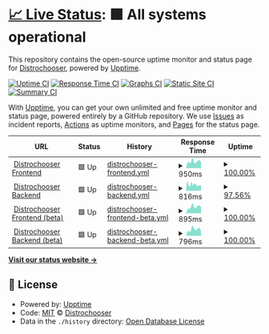 # [📈 Live Status](https://distrochooser.github.io/status): <!--live status--> **🟩 All systems operational**

This repository contains the open-source uptime monitor and status page for [Distrochooser](https://distrochooser.de), powered by [Upptime](https://github.com/upptime/upptime).

[![Uptime CI](https://github.com/distrochooser/status/workflows/Uptime%20CI/badge.svg)](https://github.com/distrochooser/status/actions?query=workflow%3A%22Uptime+CI%22)
[![Response Time CI](https://github.com/distrochooser/status/workflows/Response%20Time%20CI/badge.svg)](https://github.com/distrochooser/status/actions?query=workflow%3A%22Response+Time+CI%22)
[![Graphs CI](https://github.com/distrochooser/status/workflows/Graphs%20CI/badge.svg)](https://github.com/distrochooser/status/actions?query=workflow%3A%22Graphs+CI%22)
[![Static Site CI](https://github.com/distrochooser/status/workflows/Static%20Site%20CI/badge.svg)](https://github.com/distrochooser/status/actions?query=workflow%3A%22Static+Site+CI%22)
[![Summary CI](https://github.com/distrochooser/status/workflows/Summary%20CI/badge.svg)](https://github.com/distrochooser/status/actions?query=workflow%3A%22Summary+CI%22)

With [Upptime](https://upptime.js.org), you can get your own unlimited and free uptime monitor and status page, powered entirely by a GitHub repository. We use [Issues](https://github.com/distrochooser/status/issues) as incident reports, [Actions](https://github.com/distrochooser/status/actions) as uptime monitors, and [Pages](https://distrochooser.github.io/status) for the status page.

<!--start: status pages-->
<!-- This summary is generated by Upptime (https://github.com/upptime/upptime) -->
<!-- Do not edit this manually, your changes will be overwritten -->
<!-- prettier-ignore -->
| URL | Status | History | Response Time | Uptime |
| --- | ------ | ------- | ------------- | ------ |
| <img alt="" src="https://distrochooser.de/icon.svg" height="13"> [Distrochooser Frontend](https://distrochooser.de) | 🟩 Up | [distrochooser-frontend.yml](https://github.com/distrochooser/status/commits/HEAD/history/distrochooser-frontend.yml) | <details><summary><img alt="Response time graph" src="./graphs/distrochooser-frontend/response-time-week.png" height="20"> 950ms</summary><br><a href="https://distrochooser.github.io/status/history/distrochooser-frontend"><img alt="Response time 990" src="https://img.shields.io/endpoint?url=https%3A%2F%2Fraw.githubusercontent.com%2Fdistrochooser%2Fstatus%2FHEAD%2Fapi%2Fdistrochooser-frontend%2Fresponse-time.json"></a><br><a href="https://distrochooser.github.io/status/history/distrochooser-frontend"><img alt="24-hour response time 1106" src="https://img.shields.io/endpoint?url=https%3A%2F%2Fraw.githubusercontent.com%2Fdistrochooser%2Fstatus%2FHEAD%2Fapi%2Fdistrochooser-frontend%2Fresponse-time-day.json"></a><br><a href="https://distrochooser.github.io/status/history/distrochooser-frontend"><img alt="7-day response time 950" src="https://img.shields.io/endpoint?url=https%3A%2F%2Fraw.githubusercontent.com%2Fdistrochooser%2Fstatus%2FHEAD%2Fapi%2Fdistrochooser-frontend%2Fresponse-time-week.json"></a><br><a href="https://distrochooser.github.io/status/history/distrochooser-frontend"><img alt="30-day response time 961" src="https://img.shields.io/endpoint?url=https%3A%2F%2Fraw.githubusercontent.com%2Fdistrochooser%2Fstatus%2FHEAD%2Fapi%2Fdistrochooser-frontend%2Fresponse-time-month.json"></a><br><a href="https://distrochooser.github.io/status/history/distrochooser-frontend"><img alt="1-year response time 990" src="https://img.shields.io/endpoint?url=https%3A%2F%2Fraw.githubusercontent.com%2Fdistrochooser%2Fstatus%2FHEAD%2Fapi%2Fdistrochooser-frontend%2Fresponse-time-year.json"></a></details> | <details><summary><a href="https://distrochooser.github.io/status/history/distrochooser-frontend">100.00%</a></summary><a href="https://distrochooser.github.io/status/history/distrochooser-frontend"><img alt="All-time uptime 99.79%" src="https://img.shields.io/endpoint?url=https%3A%2F%2Fraw.githubusercontent.com%2Fdistrochooser%2Fstatus%2FHEAD%2Fapi%2Fdistrochooser-frontend%2Fuptime.json"></a><br><a href="https://distrochooser.github.io/status/history/distrochooser-frontend"><img alt="24-hour uptime 100.00%" src="https://img.shields.io/endpoint?url=https%3A%2F%2Fraw.githubusercontent.com%2Fdistrochooser%2Fstatus%2FHEAD%2Fapi%2Fdistrochooser-frontend%2Fuptime-day.json"></a><br><a href="https://distrochooser.github.io/status/history/distrochooser-frontend"><img alt="7-day uptime 100.00%" src="https://img.shields.io/endpoint?url=https%3A%2F%2Fraw.githubusercontent.com%2Fdistrochooser%2Fstatus%2FHEAD%2Fapi%2Fdistrochooser-frontend%2Fuptime-week.json"></a><br><a href="https://distrochooser.github.io/status/history/distrochooser-frontend"><img alt="30-day uptime 100.00%" src="https://img.shields.io/endpoint?url=https%3A%2F%2Fraw.githubusercontent.com%2Fdistrochooser%2Fstatus%2FHEAD%2Fapi%2Fdistrochooser-frontend%2Fuptime-month.json"></a><br><a href="https://distrochooser.github.io/status/history/distrochooser-frontend"><img alt="1-year uptime 99.79%" src="https://img.shields.io/endpoint?url=https%3A%2F%2Fraw.githubusercontent.com%2Fdistrochooser%2Fstatus%2FHEAD%2Fapi%2Fdistrochooser-frontend%2Fuptime-year.json"></a></details>
| <img alt="" src="https://icons.duckduckgo.com/ip3/waldorf5.distrochooser.de.ico" height="13"> [Distrochooser Backend](https://waldorf5.distrochooser.de/) | 🟩 Up | [distrochooser-backend.yml](https://github.com/distrochooser/status/commits/HEAD/history/distrochooser-backend.yml) | <details><summary><img alt="Response time graph" src="./graphs/distrochooser-backend/response-time-week.png" height="20"> 816ms</summary><br><a href="https://distrochooser.github.io/status/history/distrochooser-backend"><img alt="Response time 826" src="https://img.shields.io/endpoint?url=https%3A%2F%2Fraw.githubusercontent.com%2Fdistrochooser%2Fstatus%2FHEAD%2Fapi%2Fdistrochooser-backend%2Fresponse-time.json"></a><br><a href="https://distrochooser.github.io/status/history/distrochooser-backend"><img alt="24-hour response time 968" src="https://img.shields.io/endpoint?url=https%3A%2F%2Fraw.githubusercontent.com%2Fdistrochooser%2Fstatus%2FHEAD%2Fapi%2Fdistrochooser-backend%2Fresponse-time-day.json"></a><br><a href="https://distrochooser.github.io/status/history/distrochooser-backend"><img alt="7-day response time 816" src="https://img.shields.io/endpoint?url=https%3A%2F%2Fraw.githubusercontent.com%2Fdistrochooser%2Fstatus%2FHEAD%2Fapi%2Fdistrochooser-backend%2Fresponse-time-week.json"></a><br><a href="https://distrochooser.github.io/status/history/distrochooser-backend"><img alt="30-day response time 809" src="https://img.shields.io/endpoint?url=https%3A%2F%2Fraw.githubusercontent.com%2Fdistrochooser%2Fstatus%2FHEAD%2Fapi%2Fdistrochooser-backend%2Fresponse-time-month.json"></a><br><a href="https://distrochooser.github.io/status/history/distrochooser-backend"><img alt="1-year response time 826" src="https://img.shields.io/endpoint?url=https%3A%2F%2Fraw.githubusercontent.com%2Fdistrochooser%2Fstatus%2FHEAD%2Fapi%2Fdistrochooser-backend%2Fresponse-time-year.json"></a></details> | <details><summary><a href="https://distrochooser.github.io/status/history/distrochooser-backend">97.56%</a></summary><a href="https://distrochooser.github.io/status/history/distrochooser-backend"><img alt="All-time uptime 99.59%" src="https://img.shields.io/endpoint?url=https%3A%2F%2Fraw.githubusercontent.com%2Fdistrochooser%2Fstatus%2FHEAD%2Fapi%2Fdistrochooser-backend%2Fuptime.json"></a><br><a href="https://distrochooser.github.io/status/history/distrochooser-backend"><img alt="24-hour uptime 100.00%" src="https://img.shields.io/endpoint?url=https%3A%2F%2Fraw.githubusercontent.com%2Fdistrochooser%2Fstatus%2FHEAD%2Fapi%2Fdistrochooser-backend%2Fuptime-day.json"></a><br><a href="https://distrochooser.github.io/status/history/distrochooser-backend"><img alt="7-day uptime 97.56%" src="https://img.shields.io/endpoint?url=https%3A%2F%2Fraw.githubusercontent.com%2Fdistrochooser%2Fstatus%2FHEAD%2Fapi%2Fdistrochooser-backend%2Fuptime-week.json"></a><br><a href="https://distrochooser.github.io/status/history/distrochooser-backend"><img alt="30-day uptime 99.31%" src="https://img.shields.io/endpoint?url=https%3A%2F%2Fraw.githubusercontent.com%2Fdistrochooser%2Fstatus%2FHEAD%2Fapi%2Fdistrochooser-backend%2Fuptime-month.json"></a><br><a href="https://distrochooser.github.io/status/history/distrochooser-backend"><img alt="1-year uptime 99.59%" src="https://img.shields.io/endpoint?url=https%3A%2F%2Fraw.githubusercontent.com%2Fdistrochooser%2Fstatus%2FHEAD%2Fapi%2Fdistrochooser-backend%2Fuptime-year.json"></a></details>
| <img alt="" src="https://distrochooser.de/icon.svg" height="13"> [Distrochooser Frontend (beta)](https://beta.distrochooser.de) | 🟩 Up | [distrochooser-frontend-beta.yml](https://github.com/distrochooser/status/commits/HEAD/history/distrochooser-frontend-beta.yml) | <details><summary><img alt="Response time graph" src="./graphs/distrochooser-frontend-beta/response-time-week.png" height="20"> 895ms</summary><br><a href="https://distrochooser.github.io/status/history/distrochooser-frontend-beta"><img alt="Response time 929" src="https://img.shields.io/endpoint?url=https%3A%2F%2Fraw.githubusercontent.com%2Fdistrochooser%2Fstatus%2FHEAD%2Fapi%2Fdistrochooser-frontend-beta%2Fresponse-time.json"></a><br><a href="https://distrochooser.github.io/status/history/distrochooser-frontend-beta"><img alt="24-hour response time 735" src="https://img.shields.io/endpoint?url=https%3A%2F%2Fraw.githubusercontent.com%2Fdistrochooser%2Fstatus%2FHEAD%2Fapi%2Fdistrochooser-frontend-beta%2Fresponse-time-day.json"></a><br><a href="https://distrochooser.github.io/status/history/distrochooser-frontend-beta"><img alt="7-day response time 895" src="https://img.shields.io/endpoint?url=https%3A%2F%2Fraw.githubusercontent.com%2Fdistrochooser%2Fstatus%2FHEAD%2Fapi%2Fdistrochooser-frontend-beta%2Fresponse-time-week.json"></a><br><a href="https://distrochooser.github.io/status/history/distrochooser-frontend-beta"><img alt="30-day response time 883" src="https://img.shields.io/endpoint?url=https%3A%2F%2Fraw.githubusercontent.com%2Fdistrochooser%2Fstatus%2FHEAD%2Fapi%2Fdistrochooser-frontend-beta%2Fresponse-time-month.json"></a><br><a href="https://distrochooser.github.io/status/history/distrochooser-frontend-beta"><img alt="1-year response time 929" src="https://img.shields.io/endpoint?url=https%3A%2F%2Fraw.githubusercontent.com%2Fdistrochooser%2Fstatus%2FHEAD%2Fapi%2Fdistrochooser-frontend-beta%2Fresponse-time-year.json"></a></details> | <details><summary><a href="https://distrochooser.github.io/status/history/distrochooser-frontend-beta">100.00%</a></summary><a href="https://distrochooser.github.io/status/history/distrochooser-frontend-beta"><img alt="All-time uptime 99.94%" src="https://img.shields.io/endpoint?url=https%3A%2F%2Fraw.githubusercontent.com%2Fdistrochooser%2Fstatus%2FHEAD%2Fapi%2Fdistrochooser-frontend-beta%2Fuptime.json"></a><br><a href="https://distrochooser.github.io/status/history/distrochooser-frontend-beta"><img alt="24-hour uptime 100.00%" src="https://img.shields.io/endpoint?url=https%3A%2F%2Fraw.githubusercontent.com%2Fdistrochooser%2Fstatus%2FHEAD%2Fapi%2Fdistrochooser-frontend-beta%2Fuptime-day.json"></a><br><a href="https://distrochooser.github.io/status/history/distrochooser-frontend-beta"><img alt="7-day uptime 100.00%" src="https://img.shields.io/endpoint?url=https%3A%2F%2Fraw.githubusercontent.com%2Fdistrochooser%2Fstatus%2FHEAD%2Fapi%2Fdistrochooser-frontend-beta%2Fuptime-week.json"></a><br><a href="https://distrochooser.github.io/status/history/distrochooser-frontend-beta"><img alt="30-day uptime 100.00%" src="https://img.shields.io/endpoint?url=https%3A%2F%2Fraw.githubusercontent.com%2Fdistrochooser%2Fstatus%2FHEAD%2Fapi%2Fdistrochooser-frontend-beta%2Fuptime-month.json"></a><br><a href="https://distrochooser.github.io/status/history/distrochooser-frontend-beta"><img alt="1-year uptime 99.94%" src="https://img.shields.io/endpoint?url=https%3A%2F%2Fraw.githubusercontent.com%2Fdistrochooser%2Fstatus%2FHEAD%2Fapi%2Fdistrochooser-frontend-beta%2Fuptime-year.json"></a></details>
| <img alt="" src="https://icons.duckduckgo.com/ip3/waldorfbeta.distrochooser.de.ico" height="13"> [Distrochooser Backend (beta)](https://waldorfbeta.distrochooser.de/) | 🟩 Up | [distrochooser-backend-beta.yml](https://github.com/distrochooser/status/commits/HEAD/history/distrochooser-backend-beta.yml) | <details><summary><img alt="Response time graph" src="./graphs/distrochooser-backend-beta/response-time-week.png" height="20"> 796ms</summary><br><a href="https://distrochooser.github.io/status/history/distrochooser-backend-beta"><img alt="Response time 799" src="https://img.shields.io/endpoint?url=https%3A%2F%2Fraw.githubusercontent.com%2Fdistrochooser%2Fstatus%2FHEAD%2Fapi%2Fdistrochooser-backend-beta%2Fresponse-time.json"></a><br><a href="https://distrochooser.github.io/status/history/distrochooser-backend-beta"><img alt="24-hour response time 961" src="https://img.shields.io/endpoint?url=https%3A%2F%2Fraw.githubusercontent.com%2Fdistrochooser%2Fstatus%2FHEAD%2Fapi%2Fdistrochooser-backend-beta%2Fresponse-time-day.json"></a><br><a href="https://distrochooser.github.io/status/history/distrochooser-backend-beta"><img alt="7-day response time 796" src="https://img.shields.io/endpoint?url=https%3A%2F%2Fraw.githubusercontent.com%2Fdistrochooser%2Fstatus%2FHEAD%2Fapi%2Fdistrochooser-backend-beta%2Fresponse-time-week.json"></a><br><a href="https://distrochooser.github.io/status/history/distrochooser-backend-beta"><img alt="30-day response time 762" src="https://img.shields.io/endpoint?url=https%3A%2F%2Fraw.githubusercontent.com%2Fdistrochooser%2Fstatus%2FHEAD%2Fapi%2Fdistrochooser-backend-beta%2Fresponse-time-month.json"></a><br><a href="https://distrochooser.github.io/status/history/distrochooser-backend-beta"><img alt="1-year response time 799" src="https://img.shields.io/endpoint?url=https%3A%2F%2Fraw.githubusercontent.com%2Fdistrochooser%2Fstatus%2FHEAD%2Fapi%2Fdistrochooser-backend-beta%2Fresponse-time-year.json"></a></details> | <details><summary><a href="https://distrochooser.github.io/status/history/distrochooser-backend-beta">100.00%</a></summary><a href="https://distrochooser.github.io/status/history/distrochooser-backend-beta"><img alt="All-time uptime 99.94%" src="https://img.shields.io/endpoint?url=https%3A%2F%2Fraw.githubusercontent.com%2Fdistrochooser%2Fstatus%2FHEAD%2Fapi%2Fdistrochooser-backend-beta%2Fuptime.json"></a><br><a href="https://distrochooser.github.io/status/history/distrochooser-backend-beta"><img alt="24-hour uptime 100.00%" src="https://img.shields.io/endpoint?url=https%3A%2F%2Fraw.githubusercontent.com%2Fdistrochooser%2Fstatus%2FHEAD%2Fapi%2Fdistrochooser-backend-beta%2Fuptime-day.json"></a><br><a href="https://distrochooser.github.io/status/history/distrochooser-backend-beta"><img alt="7-day uptime 100.00%" src="https://img.shields.io/endpoint?url=https%3A%2F%2Fraw.githubusercontent.com%2Fdistrochooser%2Fstatus%2FHEAD%2Fapi%2Fdistrochooser-backend-beta%2Fuptime-week.json"></a><br><a href="https://distrochooser.github.io/status/history/distrochooser-backend-beta"><img alt="30-day uptime 100.00%" src="https://img.shields.io/endpoint?url=https%3A%2F%2Fraw.githubusercontent.com%2Fdistrochooser%2Fstatus%2FHEAD%2Fapi%2Fdistrochooser-backend-beta%2Fuptime-month.json"></a><br><a href="https://distrochooser.github.io/status/history/distrochooser-backend-beta"><img alt="1-year uptime 99.94%" src="https://img.shields.io/endpoint?url=https%3A%2F%2Fraw.githubusercontent.com%2Fdistrochooser%2Fstatus%2FHEAD%2Fapi%2Fdistrochooser-backend-beta%2Fuptime-year.json"></a></details>

<!--end: status pages-->

[**Visit our status website →**](https://distrochooser.github.io/status)

## 📄 License

- Powered by: [Upptime](https://github.com/upptime/upptime)
- Code: [MIT](./LICENSE) © [Distrochooser](https://distrochooser.de)
- Data in the `./history` directory: [Open Database License](https://opendatacommons.org/licenses/odbl/1-0/)
